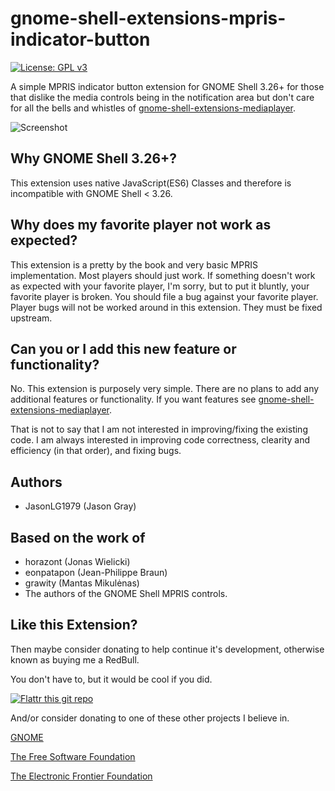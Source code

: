 # gnome-shell-extensions-mpris-indicator-button
[![License: GPL v3](https://img.shields.io/badge/License-GPL%20v3-blue.svg)](https://www.gnu.org/licenses/gpl-3.0)

 A simple MPRIS indicator button extension for GNOME Shell 3.26+ for those that dislike the media controls being in the notification area but don't care for all the bells and whistles of [gnome-shell-extensions-mediaplayer](https://github.com/JasonLG1979/gnome-shell-extensions-mediaplayer).

![Screenshot](https://github.com/JasonLG1979/gnome-shell-extensions-mpris-indicator-button/blob/master/data/Screenshot.png)

## Why GNOME Shell 3.26+?
This extension uses native JavaScript(ES6) Classes and therefore is incompatible with GNOME Shell < 3.26.

## Why does my favorite player not work as expected?
This extension is a pretty by the book and very basic MPRIS implementation. Most players should just work. If something doesn't work as expected with your favorite player, I'm sorry, but to put it bluntly, your favorite player is broken. You should file a bug against your favorite player. Player bugs will not be worked around in this extension. They must be fixed upstream.

## Can you or I add this new feature or functionality?
No. This extension is purposely very simple. There are no plans to add any additional features or functionality. If you want features see [gnome-shell-extensions-mediaplayer](https://github.com/JasonLG1979/gnome-shell-extensions-mediaplayer).

That is not to say that I am not interested in improving/fixing the existing code. I am always interested in improving code correctness, clearity and efficiency (in that order), and fixing bugs.
 
## Authors
  * JasonLG1979 (Jason Gray)

## Based on the work of
* horazont (Jonas Wielicki)
* eonpatapon (Jean-Philippe Braun)
* grawity (Mantas Mikulėnas)
* The authors of the GNOME Shell MPRIS controls.

## Like this Extension?

Then maybe consider donating to help continue it's development, otherwise known as buying me a RedBull.

You don't have to, but it would be cool if you did.

[![Flattr this git repo](https://api.flattr.com/button/flattr-badge-large.png)](https://flattr.com/submit/auto?user_id=JasonLG1979&url=https://github.com/JasonLG1979/gnome-shell-extensions-mpris-indicator-button)

And/or consider donating to one of these other projects I believe in.

[GNOME](https://www.gnome.org/support-gnome/donate/)

[The Free Software Foundation](https://www.fsf.org/about/ways-to-donate/)

[The Electronic Frontier Foundation](https://supporters.eff.org/donate/)
